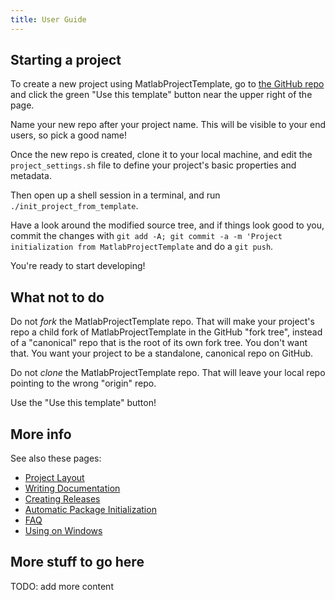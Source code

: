 ```yaml
---
title: User Guide
---
```


## Starting a project

To create a new project using MatlabProjectTemplate, go to [the GitHub repo](https://github.com/janklab/MatlabProjectTemplate) and click the green "Use this template" button near the upper right of the page.

Name your new repo after your project name. This will be visible to your end users, so pick a good name!

Once the new repo is created, clone it to your local machine, and edit the `project_settings.sh` file to define your project's basic properties and metadata.

Then open up a shell session in a terminal, and run `./init_project_from_template`.

Have a look around the modified source tree, and if things look good to you, commit the changes with `git add -A; git commit -a -m 'Project initialization from MatlabProjectTemplate` and do a `git push`.

You're ready to start developing!

## What not to do

Do not _fork_ the MatlabProjectTemplate repo. That will make your project's repo a child fork of MatlabProjectTemplate in the GitHub "fork tree", instead of a "canonical" repo that is the root of its own fork tree. You don't want that. You want your project to be a standalone, canonical repo on GitHub.

Do not _clone_ the MatlabProjectTemplate repo. That will leave your local repo pointing to the wrong "origin" repo.

Use the "Use this template" button!

## More info

See also these pages:

* [Project Layout](ProjectLayout.html)
* [Writing Documentation](WritingDocumentation.html)
* [Creating Releases](Releasing.html)
* [Automatic Package Initialization](AutoInitialization.html)
* [FAQ](FAQ.html)
* [Using on Windows](Windows.html)

## More stuff to go here

TODO: add more content
